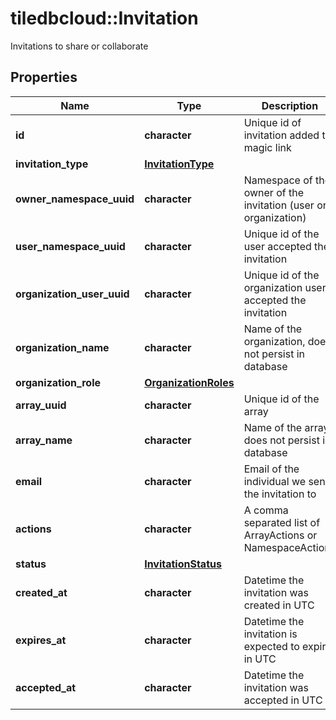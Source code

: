 # tiledbcloud::Invitation

Invitations to share or collaborate
## Properties
Name | Type | Description | Notes
------------ | ------------- | ------------- | -------------
**id** | **character** | Unique id of invitation added to magic link | [optional] 
**invitation_type** | [**InvitationType**](InvitationType.md) |  | [optional] 
**owner_namespace_uuid** | **character** | Namespace of the owner of the invitation (user or organization) | [optional] 
**user_namespace_uuid** | **character** | Unique id of the user accepted the invitation | [optional] 
**organization_user_uuid** | **character** | Unique id of the organization user accepted the invitation | [optional] 
**organization_name** | **character** | Name of the organization, does not persist in database | [optional] 
**organization_role** | [**OrganizationRoles**](OrganizationRoles.md) |  | [optional] 
**array_uuid** | **character** | Unique id of the array | [optional] 
**array_name** | **character** | Name of the array, does not persist in database | [optional] 
**email** | **character** | Email of the individual we send the invitation to | [optional] 
**actions** | **character** | A comma separated list of ArrayActions or NamespaceActions | [optional] 
**status** | [**InvitationStatus**](InvitationStatus.md) |  | [optional] 
**created_at** | **character** | Datetime the invitation was created in UTC | [optional] 
**expires_at** | **character** | Datetime the invitation is expected to expire in UTC | [optional] 
**accepted_at** | **character** | Datetime the invitation was accepted in UTC | [optional] 


